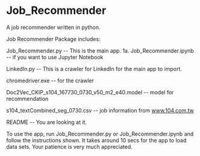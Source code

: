 # Job_Recommender

A job recommender written in python.

Job Recommender Package includes:

Job_Recommender.py -- This is the main app.
1a. Job_Recommender.ipynb -- if you want to use Jupyter Notebook

LinkedIn.py -- This is a crawler for LinkedIn for the main app to import.

chromedriver.exe -- for the crawler

Doc2Vec_CKIP_s104_167730_0730_v50_m2_e40.model -- model for recommendation

s104_textCombined_seg_0730.csv -- job information from www.104.com.tw

README -- You are looking at it.

To use the app, run Job_Recommender.py or Job_Recommender.ipynb and follow the instructions shown. It takes around 10 secs for the app to load data sets. Your patience is very much appreciated.